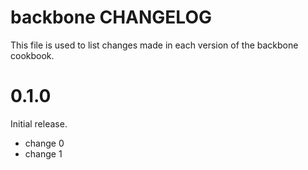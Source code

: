 # backbone CHANGELOG

This file is used to list changes made in each version of the backbone cookbook.

# 0.1.0

Initial release.

- change 0
- change 1


